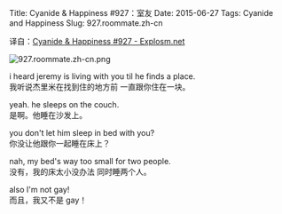 Title: Cyanide & Happiness #927：室友
Date: 2015-06-27
Tags: Cyanide and Happiness
Slug: 927.roommate.zh-cn

译自：[Cyanide & Happiness #927 - Explosm.net](http://explosm.net/comics/927/)


![927.roommate.zh-cn.png](/static/images/comics/927.roommate.zh-cn.png)



i heard jeremy is
living with you til
he finds a place.       
我听说杰里米在找到住的地方前
一直跟你住在一块。

yeah. he sleeps on the couch.       
是啊。他睡在沙发上。


you don't let him
sleep in bed with you?      
你没让他跟你一起睡在床上？

nah, my bed's
way too small for two people.       
没有，我的床太小没办法
同时睡两个人。


also I'm not gay!       
而且，我又不是 gay！
